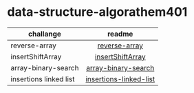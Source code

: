 # data-structure-algorathem401
| challange     |                                                    readme                                                    |
| ------------- | :----------------------------------------------------------------------------------------------------------: |
| reverse-array | [reverse-array](https://Tamara97-b.github.io/data-structures-and-algorithms-java401/challanges/array-reverse) |
| insertShiftArray | [insertShiftArray ](https://Tamara97-b.github.io/data-structures-and-algorithms-java401/challanges/array-insert-shift)
| array-binary-search|[array-binary-search](https://Tamara97-b.github.io/data-structures-and-algorithms-java401/challanges/array-binary-search)|
|insertions linked list |[insertions-linked-list ](linked-list/lib/src/main/java/linked/list/codeChallenge6.md)|